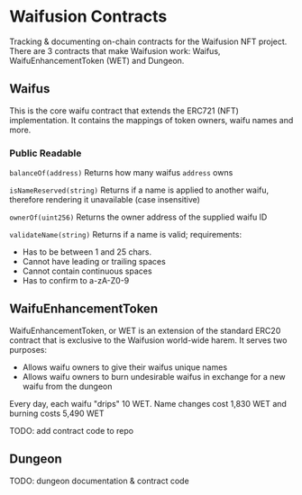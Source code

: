 # Waifusion Contracts
Tracking & documenting on-chain contracts for the Waifusion NFT project. There are 3 contracts that make Waifusion work: Waifus, WaifuEnhancementToken (WET) and Dungeon.

## Waifus
This is the core waifu contract that extends the ERC721 (NFT) implementation. It contains the mappings of token owners, waifu names and more.

### Public Readable
`balanceOf(address)`
Returns how many waifus `address` owns

`isNameReserved(string)`
Returns if a name is applied to another waifu, therefore rendering it unavailable (case insensitive)

`ownerOf(uint256)`
Returns the owner address of the supplied waifu ID

`validateName(string)`
Returns if a name is valid; requirements:
- Has to be between 1 and 25 chars.
- Cannot have leading or trailing spaces
- Cannot contain continuous spaces
- Has to confirm to a-zA-Z0-9


## WaifuEnhancementToken
WaifuEnhancementToken, or WET is an extension of the standard ERC20 contract that is exclusive to the Waifusion world-wide harem. It serves two purposes:
- Allows waifu owners to give their waifus unique names
- Allows waifu owners to burn undesirable waifus in exchange for a new waifu from the dungeon

Every day, each waifu "drips" 10 WET. Name changes cost 1,830 WET and burning costs 5,490 WET

TODO: add contract code to repo

## Dungeon
TODO: dungeon documentation & contract code